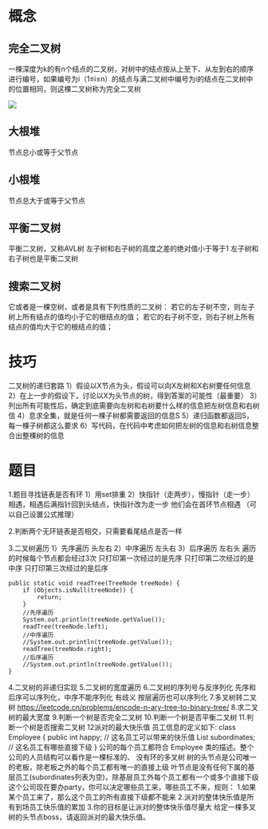 # 概念
## 完全二叉树
一棵深度为k的有n个结点的二叉树，对树中的结点按从上至下、从左到右的顺序进行编号，如果编号为i（1≤i≤n）的结点与满二叉树中编号为i的结点在二叉树中的位置相同，则这棵二叉树称为完全二叉树

![](https://photo.jiaoshen.top/img/202301021204844.png)

## 大根堆

节点总小或等于父节点

## 小根堆

节点总大于或等于父节点
## 平衡二叉树
平衡二叉树，又称AVL树
左子树和右子树的高度之差的绝对值小于等于1
左子树和右子树也是平衡二叉树
## 搜索二叉树
它或者是一棵空树，或者是具有下列性质的二叉树： 若它的左子树不空，则左子树上所有结点的值均小于它的根结点的值； 若它的右子树不空，则右子树上所有结点的值均大于它的根结点的值；
# 技巧
二叉树的递归套路
1）假设以X节点为头，假设可以向X左树和X右树要任何信息
2）在上一步的假设下，讨论以X为头节点的树，得到答案的可能性（最重要）
3）列出所有可能性后，确定到底需要向左树和右树要什么样的信息把左树信息和右树信
4）息求全集，就是任何一棵子树都需要返回的信息S
5）递归函数都返回S，每一棵子树都这么要求
6）写代码，在代码中考虑如何把左树的信息和右树信息整合出整棵树的信息
# 题目
1.题目寻找链表是否有环
1）用set排重
2）快指针（走两步），慢指针（走一步）相遇，相遇后满指针回到头结点，快指针改为走一步 他们会在首环节点相遇 （可以自己设置公式推理）

2.判断两个无环链表是否相交，只需要看尾结点是否一样

3.二叉树遍历
1）先序遍历 头左右
2）中序遍历 左头右
3）后序遍历 左右头
遍历的时候每个节点都会经过3次
只打印第一次经过的是先序
只打印第二次经过的是中序
只打印第三次经过的是后序

```
public static void readTree(TreeNode treeNode) {
    if (Objects.isNull(treeNode)) {
        return;
    }
    //先序遍历
    System.out.println(treeNode.getValue());
    readTree(treeNode.left);
    //中序遍历
    //System.out.println(treeNode.getValue());
    readTree(treeNode.right);
    //后序遍历
    //System.out.println(treeNode.getValue());
}
```

4.二叉树的非递归实现
5.二叉树的宽度遍历
6.二叉树的序列号与反序列化
先序和后序可以序列化，中序不能序列化 有歧义
按层遍历也可以序列化
7.多叉树转二叉树
https://leetcode.cn/problems/encode-n-ary-tree-to-binary-tree/
8.求二叉树的最大宽度
9.判断一个树是否完全二叉树
10.判断一个树是否平衡二叉树
11.判断一个树是否搜索二叉树
12派对的最大快乐值
员工信息的定义如下:
class Employee {
public int happy; // 这名员工可以带来的快乐值
List<Employee> subordinates; // 这名员工有哪些直接下级
}
公司的每个员工都符合 Employee 类的描述。整个公司的人员结构可以看作是一棵标准的、 没有环的多叉树
树的头节点是公司唯一的老板，除老板之外的每个员工都有唯一的直接上级
叶节点是没有任何下属的基层员工(subordinates列表为空)，除基层员工外每个员工都有一个或多个直接下级
这个公司现在要办party，你可以决定哪些员工来，哪些员工不来，规则：
1.如果某个员工来了，那么这个员工的所有直接下级都不能来
2.派对的整体快乐值是所有到场员工快乐值的累加
3.你的目标是让派对的整体快乐值尽量大
给定一棵多叉树的头节点boss，请返回派对的最大快乐值。